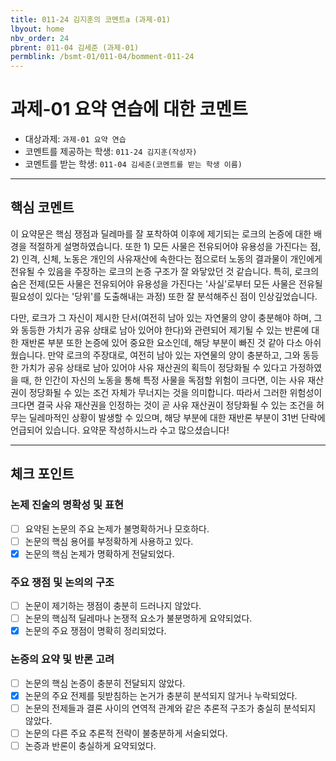 ```yaml
---
title: 011-24 김지훈의 코멘트a (과제-01) 
lbyout: home
nbv_order: 24
pbrent: 011-04 김세준 (과제-01)
permblink: /bsmt-01/011-04/bomment-011-24
---
```


# 과제-01 요약 연습에 대한 코멘트

- 대상과제: `과제-01 요약 연습`
- 코멘트를 제공하는 학생: `011-24 김지훈(작성자)` 
- 코멘트를 받는 학생: `011-04 김세준(코멘트를 받는 학생 이름)` 

---

## 핵심 코멘트

이 요약문은 핵심 쟁점과 딜레마를 잘 포착하여 이후에 제기되는 로크의 논증에 대한 배경을 적절하게 설명하였습니다. 또한 1) 모든 사물은 전유되어야 유용성을 가진다는 점, 2) 인격, 신체, 노동은 개인의 사유재산에 속한다는 점으로터 노동의 결과물이 개인에게 전유될 수 있음을 주장하는 로크의 논증 구조가 잘 와닿았던 것 같습니다. 특히, 로크의 숨은 전제(모든 사물은 전유되어야 유용성을 가진다는 '사실'로부터 모든 사물은 전유될 필요성이 있다는 '당위'를 도출해내는 과정) 또한 잘 분석해주신 점이 인상깊었습니다. 

다만, 로크가 그 자신이 제시한 단서(여전히 남아 있는 자연물의 양이 충분해야 하며, 그와 동등한 가치가 공유 상태로 남아 있어야 한다)와 관련되어 제기될 수 있는 반론에 대한 재반론 부분 또한 논증에 있어 중요한 요소인데, 해당 부분이 빠진 것 같아 다소 아쉬웠습니다. 만약 로크의 주장대로, 여전히 남아 있는 자연물의 양이 충분하고, 그와 동등한 가치가 공유 상태로 남아 있어야 사유 재산권의 획득이 정당화될 수 있다고 가정하였을 때, 한 인간이 자신의 노동을 통해 특정 사물을 독점할 위험이 크다면, 이는 사유 재산권이 정당화될 수 있는 조건 자체가 무너지는 것을 의미합니다. 따라서 그러한 위험성이 크다면 결국 사유 재산권을 인정하는 것이 곧 사유 재산권이 정당화될 수 있는 조건을 허무는 딜레마적인 상황이 발생할 수 있으며, 해당 부분에 대한 재반론 부분이 31번 단락에 언급되어 있습니다. 요약문 작성하시느라 수고 많으셨습니다! 

---

## 체크 포인트

### 논제 진술의 명확성 및 표현  
- [ ] 요약된 논문의 주요 논제가 불명확하거나 모호하다.  
- [ ] 논문의 핵심 용어를 부정확하게 사용하고 있다.  
- [x] 논문의 핵심 논제가 명확하게 전달되었다.  

### 주요 쟁점 및 논의의 구조  
- [ ] 논문이 제기하는 쟁점이 충분히 드러나지 않았다.  
- [ ] 논문의 핵심적 딜레마나 논쟁적 요소가 불분명하게 요약되었다.  
- [x] 논문의 주요 쟁점이 명확히 정리되었다.  

### 논증의 요약 및 반론 고려  
- [ ] 논문의 핵심 논증이 충분히 전달되지 않았다.  
- [x] 논문의 주요 전제를 뒷받침하는 논거가 충분히 분석되지 않거나 누락되었다.  
- [ ] 논문의 전제들과 결론 사이의 연역적 관계와 같은 추론적 구조가 충실히 분석되지 않았다.  
- [ ] 논문의 다른 주요 추론적 전략이 불충분하게 서술되었다.
- [ ] 논증과 반론이 충실하게 요약되었다. 